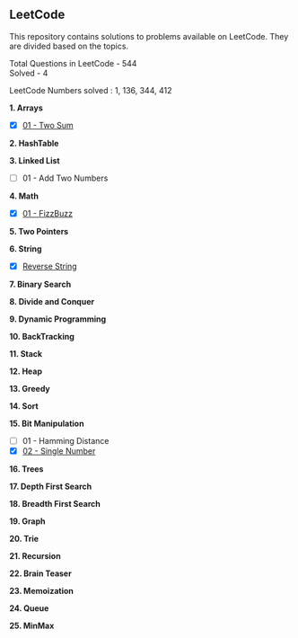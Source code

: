 ## LeetCode
This repository contains solutions to problems available on LeetCode. 
They are divided based on the topics.

Total Questions in LeetCode - 544  
Solved - 4 

LeetCode Numbers solved : 1, 136, 344, 412

**1. Arrays**
- [X] [01 - Two Sum](../master/src/com/deepak/leetcode/Arrays/Problem_01.java)

**2. HashTable**

**3. Linked List**
- [ ] 01 - Add Two Numbers

**4. Math**
- [X] [01 - FizzBuzz](../master/src/com/deepak/leetcode/Math/Problem_01.java)

**5. Two Pointers**

**6. String**
- [X] [Reverse String](../master/src/com/deepak/leetcode/Strings/Problem_01.java)

**7. Binary Search**

**8. Divide and Conquer**

**9. Dynamic Programming**

**10. BackTracking**

**11. Stack**

**12. Heap**

**13. Greedy**

**14. Sort**

**15. Bit Manipulation**
- [ ] 01 - Hamming Distance
- [X] [02 - Single Number](../master/src/com/deepak/leetcode/BitManipulation/Problem_02.java)

**16. Trees**

**17. Depth First Search**

**18. Breadth First Search**

**19. Graph**

**20. Trie**

**21. Recursion**

**22. Brain Teaser**

**23. Memoization**

**24. Queue**

**25. MinMax**
